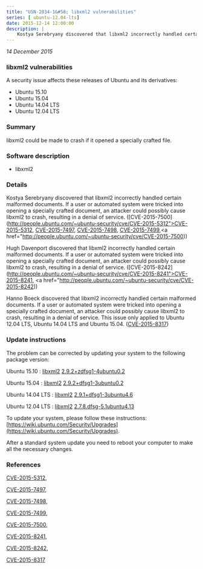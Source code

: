 ```yaml
---
title: "USN-2834-1&#58; libxml2 vulnerabilities"
series: [ ubuntu-12.04-lts]
date: 2015-12-14 12:00:00
description: |
    Kostya Serebryany discovered that libxml2 incorrectly handled certain malformed documents. If a user or automated system were tricked into opening a specially crafted document, an attacker could possibly cause libxml2 to crash, resulting in a denial of service. ([CVE-2015-7500](http://people.ubuntu.com/~ubuntu-security/cve/CVE-2015-5312">CVE-2015-5312</a>, <a href="http://people.ubuntu.com/~ubuntu-security/cve/CVE-2015-7497">CVE-2015-7497</a>, <a href="http://people.ubuntu.com/~ubuntu-security/cve/CVE-2015-7498">CVE-2015-7498</a>, <a href="http://people.ubuntu.com/~ubuntu-security/cve/CVE-2015-7499">CVE-2015-7499</a>,<a href="http://people.ubuntu.com/~ubuntu-security/cve/CVE-2015-7500))
--- 
```

 
 

*14 December 2015*

### libxml2 vulnerabilities

A security issue affects these releases of Ubuntu and its derivatives:

* Ubuntu 15.10
* Ubuntu 15.04
* Ubuntu 14.04 LTS
* Ubuntu 12.04 LTS

### Summary

libxml2 could be made to crash if it opened a specially crafted file. 

### Software description

* libxml2 

### Details

Kostya Serebryany discovered that libxml2 incorrectly handled certain malformed documents. If a user or automated system were tricked into opening a specially crafted document, an attacker could possibly cause libxml2 to crash, resulting in a denial of service. ([CVE-2015-7500](http://people.ubuntu.com/~ubuntu-security/cve/CVE-2015-5312">CVE-2015-5312</a>, <a href="http://people.ubuntu.com/~ubuntu-security/cve/CVE-2015-7497">CVE-2015-7497</a>, <a href="http://people.ubuntu.com/~ubuntu-security/cve/CVE-2015-7498">CVE-2015-7498</a>, <a href="http://people.ubuntu.com/~ubuntu-security/cve/CVE-2015-7499">CVE-2015-7499</a>,<a href="http://people.ubuntu.com/~ubuntu-security/cve/CVE-2015-7500))

Hugh Davenport discovered that libxml2 incorrectly handled certain malformed documents. If a user or automated system were tricked into opening a specially crafted document, an attacker could possibly cause libxml2 to crash, resulting in a denial of service. ([CVE-2015-8242](http://people.ubuntu.com/~ubuntu-security/cve/CVE-2015-8241">CVE-2015-8241</a>, <a href="http://people.ubuntu.com/~ubuntu-security/cve/CVE-2015-8242))

Hanno Boeck discovered that libxml2 incorrectly handled certain malformed documents. If a user or automated system were tricked into opening a specially crafted document, an attacker could possibly cause libxml2 to crash, resulting in a denial of service. This issue only applied to Ubuntu 12.04 LTS, Ubuntu 14.04 LTS and Ubuntu 15.04. ([CVE-2015-8317](http://people.ubuntu.com/~ubuntu-security/cve/CVE-2015-8317)) 

### Update instructions

The problem can be corrected by updating your system to the following package version:

Ubuntu 15.10
 : [libxml2](https://launchpad.net/ubuntu/+source/libxml2) <span> [2.9.2+zdfsg1-4ubuntu0.2](https://launchpad.net/ubuntu/+source/libxml2/2.9.2+zdfsg1-4ubuntu0.2) </span> 

Ubuntu 15.04
 : [libxml2](https://launchpad.net/ubuntu/+source/libxml2) <span> [2.9.2+dfsg1-3ubuntu0.2](https://launchpad.net/ubuntu/+source/libxml2/2.9.2+dfsg1-3ubuntu0.2) </span> 

Ubuntu 14.04 LTS
 : [libxml2](https://launchpad.net/ubuntu/+source/libxml2) <span> [2.9.1+dfsg1-3ubuntu4.6](https://launchpad.net/ubuntu/+source/libxml2/2.9.1+dfsg1-3ubuntu4.6) </span> 

Ubuntu 12.04 LTS
 : [libxml2](https://launchpad.net/ubuntu/+source/libxml2) <span> [2.7.8.dfsg-5.1ubuntu4.13](https://launchpad.net/ubuntu/+source/libxml2/2.7.8.dfsg-5.1ubuntu4.13) </span> 

To update your system, please follow these instructions: [https://wiki.ubuntu.com/Security/Upgrades](https://wiki.ubuntu.com/Security/Upgrades).

After a standard system update you need to reboot your computer to make all the necessary changes. 

### References

 
 [CVE-2015-5312](http://people.ubuntu.com/~ubuntu-security/cve/CVE-2015-5312), 

 [CVE-2015-7497](http://people.ubuntu.com/~ubuntu-security/cve/CVE-2015-7497), 

 [CVE-2015-7498](http://people.ubuntu.com/~ubuntu-security/cve/CVE-2015-7498), 

 [CVE-2015-7499](http://people.ubuntu.com/~ubuntu-security/cve/CVE-2015-7499), 

 [CVE-2015-7500](http://people.ubuntu.com/~ubuntu-security/cve/CVE-2015-7500), 

 [CVE-2015-8241](http://people.ubuntu.com/~ubuntu-security/cve/CVE-2015-8241), 

 [CVE-2015-8242](http://people.ubuntu.com/~ubuntu-security/cve/CVE-2015-8242), 

 [CVE-2015-8317](http://people.ubuntu.com/~ubuntu-security/cve/CVE-2015-8317)
 

